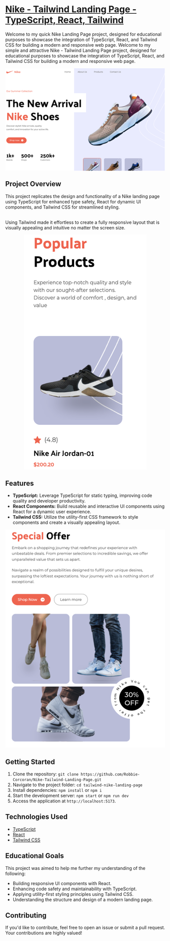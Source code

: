 # [Nike - Tailwind Landing Page - TypeScript, React, Tailwind](https://nike-tailwind-landing-page.vercel.app/)


Welcome to my quick Nike Landing Page project, designed for educational purposes to showcase the integration of TypeScript, React, and Tailwind CSS for building a modern and responsive web page.	Welcome to my simple and attractive Nike - Tailwind Landing Page project, designed for educational purposes to showcase the integration of TypeScript, React, and Tailwind CSS for building a modern and responsive web page.

<p align="center" >
    <img align="center" src="https://raw.githubusercontent.com/Robbie-Corcoran/Nike-Tailwind-Landing-Page/main/nike-tailwind-landing-page/src/assets/images/landing-page-screenshot.png">
</p>

## Project Overview

This project replicates the design and functionality of a Nike landing page using TypeScript for enhanced type safety, React for dynamic UI components, and Tailwind CSS for streamlined styling.
<br>
<br>

Using Tailwind made it effortless to create a fully responsive layout that is visually appealing and intuitive no matter the screen size.

<p align="center" >
    <img src="https://raw.githubusercontent.com/Robbie-Corcoran/Nike-Tailwind-Landing-Page/main/nike-tailwind-landing-page/src/assets/images/popular-products-screenshot.png">
</p>


## Features

- **TypeScript:** Leverage TypeScript for static typing, improving code quality and developer productivity.
- **React Components:** Build reusable and interactive UI components using React for a dynamic user experience.
- **Tailwind CSS:** Utilize the utility-first CSS framework to style components and create a visually appealing layout.

<p align="center" >
    <img src="https://raw.githubusercontent.com/Robbie-Corcoran/Nike-Tailwind-Landing-Page/main/nike-tailwind-landing-page/src/assets/images/special-offer-screenshot.png">
</p>

## Getting Started

1. Clone the repository: `git clone https://github.com/Robbie-Corcoran/Nike-Tailwind-Landing-Page.git`
2. Navigate to the project folder: `cd tailwind-nike-landing-page`
3. Install dependencies: `npm install` or `npm i`
4. Start the development server: `npm start` or `npm run dev`
5. Access the application at `http://localhost:5173`.

## Technologies Used

- [TypeScript](https://www.typescriptlang.org/)
- [React](https://reactjs.org/)
- [Tailwind CSS](https://tailwindcss.com/)

## Educational Goals

This project was aimed to help me further my understanding of the following:

- Building responsive UI components with React.
- Enhancing code safety and maintainability with TypeScript.
- Applying utility-first styling principles using Tailwind CSS.
- Understanding the structure and design of a modern landing page.

## Contributing

If you'd like to contribute, feel free to open an issue or submit a pull request. Your contributions are highly valued!
